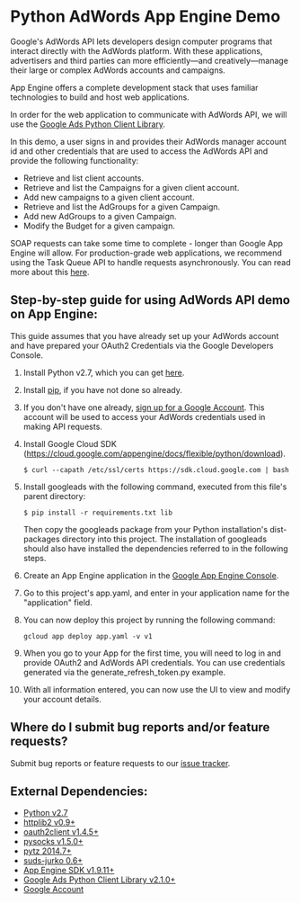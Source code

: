 # Python AdWords App Engine Demo

Google's AdWords API lets developers design computer programs that
interact directly with the AdWords platform. With these applications,
advertisers and third parties can more efficiently—and creatively—manage
their large or complex AdWords accounts and campaigns.

App Engine offers a complete development stack that uses familiar technologies
to build and host web applications.

In order for the web application to communicate with AdWords API, we will use
the [Google Ads Python Client Library](https://github.com/googleads/googleads-python-lib).

In this demo, a user signs in and provides their AdWords manager account id and
other credentials that are used to access the AdWords API and provide the
following functionality:

* Retrieve and list client accounts.
* Retrieve and list the Campaigns for a given client account.
* Add new campaigns to a given client account.
* Retrieve and list the AdGroups for a given Campaign.
* Add new AdGroups to a given Campaign.
* Modify the Budget for a given campaign.

SOAP requests can take some time to complete - longer than Google App Engine
will allow. For production-grade web applications, we recommend using the
Task Queue API to handle requests asynchronously. You can read more about this
[here](https://developers.google.com/appengine/docs/python/taskqueue/).


## Step-by-step guide for using AdWords API demo on App Engine:

This guide assumes that you have already set up your AdWords account and have
prepared your OAuth2 Credentials via the Google Developers Console.

1. Install Python v2.7, which you can get
   [here](https://www.python.org/downloads).

1. Install [pip](http://pip.readthedocs.org/en/latest/installing.html),
   if you have not done so already.

1. If you don't have one already,
   [sign up for a Google Account](https://www.google.com/accounts/NewAccount).
   This account will be used to access your AdWords credentials used in making
   API requests.

1. Install Google Cloud SDK (https://cloud.google.com/appengine/docs/flexible/python/download).

   `$ curl --capath /etc/ssl/certs https://sdk.cloud.google.com | bash`

1. Install googleads with the following command, executed from this file's
   parent directory:

   `$ pip install -r requirements.txt lib`

   Then copy the googleads package from your Python installation's
   dist-packages directory into this project. The installation of googleads
   should also have installed the dependencies referred to in the following
   steps.

1. Create an App Engine application in the
   [Google App Engine Console](https://appengine.google.com/).

1. Go to this project's app.yaml, and enter in your application name for the
   "application" field.

1. You can now deploy this project by running the following command:

    `gcloud app deploy app.yaml -v v1`

1. When you go to your App for the first time, you will need to log in and
    provide OAuth2 and AdWords API credentials. You can use credentials
    generated via the generate_refresh_token.py example.

1. With all information entered, you can now use the UI to view and modify
    your account details.


## Where do I submit bug reports and/or feature requests?

Submit bug reports or feature requests to our
[issue tracker](https://github.com/googleads/googleads-python-lib/issues).


## External Dependencies:

* [Python v2.7](https://www.python.org/downloads/)
* [httplib2 v0.9+](https://pypi.python.org/pypi/httplib2)
* [oauth2client v1.4.5+](https://pypi.python.org/pypi/oauth2client/)
* [pysocks v1.5.0+](https://pypi.python.org/pypi/PySocks/)
* [pytz 2014.7+](https://pypi.python.org/pypi/pytz)
* [suds-jurko 0.6+](https://pypi.python.org/pypi/suds-jurko)
* [App Engine SDK v1.9.11+](https://developers.google.com/appengine/downloads)
* [Google Ads Python Client Library v2.1.0+](https://github.com/googleads/googleads-python-lib)
* [Google Account](https://www.google.com/accounts/NewAccount)
